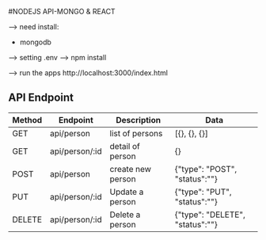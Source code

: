 #NODEJS API-MONGO & REACT

--> need install:
- mongodb

--> setting .env
--> npm install

--> run the apps http://localhost:3000/index.html

## API Endpoint
|  Method  | Endpoint              | Description                 | Data                            |
|----------|-----------------------|-----------------------------|---------------------------------|
| GET      | api/person            | list of persons             | [{}, {}, {}]                    |
| GET      | api/person/:id        | detail of person            | {}                              |
| POST     | api/person            | create new person           | {"type": "POST", "status":""}   |
| PUT      | api/person/:id        | Update a person             | {"type": "PUT", "status":""}    |
| DELETE   | api/person/:id        | Delete a person             | {"type": "DELETE", "status":""} |